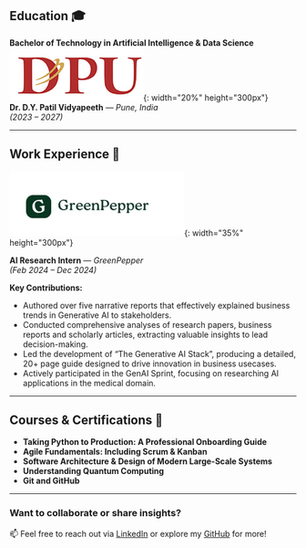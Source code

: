 ## **Education** 🎓  

**Bachelor of Technology in Artificial Intelligence & Data Science**  
![Dr. D.Y. Patil Vidyapeeth](image-4.png){: width="20%" height="300px"}  
**Dr. D.Y. Patil Vidyapeeth** — *Pune, India*  
*(2023 – 2027)*  

---

## **Work Experience** 💼  

![GreenPepper](image-3.png){: width="35%" height="300px"}  

**AI Research Intern** — *GreenPepper*  
*(Feb 2024 – Dec 2024)*  

**Key Contributions:**  

- Authored over five narrative reports that effectively explained business trends in Generative AI to stakeholders.
- Conducted comprehensive analyses of research papers, business reports and scholarly articles, extracting valuable insights to lead decision-making.
- Led the development of “The Generative AI Stack”, producing a detailed, 20+ page guide designed to drive innovation in business usecases.
- Actively participated in the GenAI Sprint, focusing on researching AI applications in the medical domain. 

---

## **Courses & Certifications** 📜  
 
- **Taking Python to Production: A Professional Onboarding Guide**   
- **Agile Fundamentals: Including Scrum & Kanban** 
- **Software Architecture & Design of Modern Large-Scale Systems**  
- **Understanding Quantum Computing**
- **Git and GitHub**
---

### Want to collaborate or share insights?  
📫 Feel free to reach out via [LinkedIn](https://www.linkedin.com/in/parag-ekbote/) or explore my [GitHub](https://github.com/ParagEkbote/) for more! 
